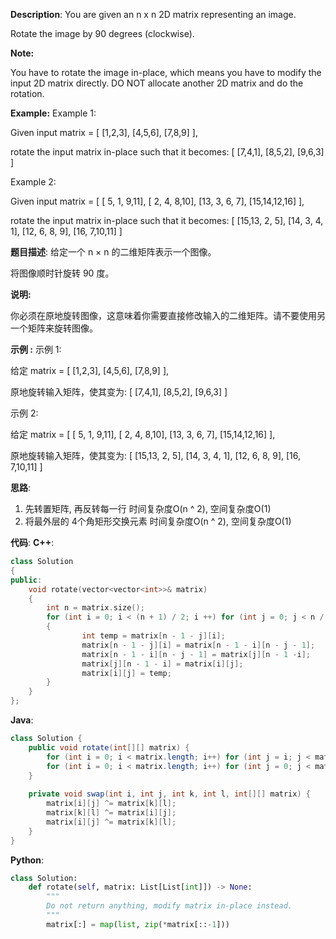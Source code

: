 __Description__:
You are given an n x n 2D matrix representing an image.

Rotate the image by 90 degrees (clockwise).

__Note:__

You have to rotate the image in-place, which means you have to modify the input 2D matrix directly. DO NOT allocate another 2D matrix and do the rotation.

__Example:__
Example 1:

Given input matrix = 
[
  [1,2,3],
  [4,5,6],
  [7,8,9]
],

rotate the input matrix in-place such that it becomes:
[
  [7,4,1],
  [8,5,2],
  [9,6,3]
]

Example 2:

Given input matrix =
[
  [ 5, 1, 9,11],
  [ 2, 4, 8,10],
  [13, 3, 6, 7],
  [15,14,12,16]
], 

rotate the input matrix in-place such that it becomes:
[
  [15,13, 2, 5],
  [14, 3, 4, 1],
  [12, 6, 8, 9],
  [16, 7,10,11]
]

__题目描述__:
给定一个 n × n 的二维矩阵表示一个图像。

将图像顺时针旋转 90 度。

__说明:__

你必须在原地旋转图像，这意味着你需要直接修改输入的二维矩阵。请不要使用另一个矩阵来旋转图像。

__示例 :__
示例 1:

给定 matrix = 
[
  [1,2,3],
  [4,5,6],
  [7,8,9]
],

原地旋转输入矩阵，使其变为:
[
  [7,4,1],
  [8,5,2],
  [9,6,3]
]

示例 2:

给定 matrix =
[
  [ 5, 1, 9,11],
  [ 2, 4, 8,10],
  [13, 3, 6, 7],
  [15,14,12,16]
], 

原地旋转输入矩阵，使其变为:
[
  [15,13, 2, 5],
  [14, 3, 4, 1],
  [12, 6, 8, 9],
  [16, 7,10,11]
]

__思路__:
1. 先转置矩阵, 再反转每一行
时间复杂度O(n ^ 2), 空间复杂度O(1)
2. 将最外层的 4个角矩形交换元素
时间复杂度O(n ^ 2), 空间复杂度O(1)

__代码__:
__C++__:
```C++
class Solution 
{
public:
    void rotate(vector<vector<int>>& matrix) 
    {
        int n = matrix.size();
        for (int i = 0; i < (n + 1) / 2; i ++) for (int j = 0; j < n / 2; j++)
        {
                int temp = matrix[n - 1 - j][i];
                matrix[n - 1 - j][i] = matrix[n - 1 - i][n - j - 1];
                matrix[n - 1 - i][n - j - 1] = matrix[j][n - 1 -i];
                matrix[j][n - 1 - i] = matrix[i][j];
                matrix[i][j] = temp;
        }
    }
};
```

__Java__:
```Java
class Solution {
    public void rotate(int[][] matrix) {
        for (int i = 0; i < matrix.length; i++) for (int j = i; j < matrix.length; j++) if (i != j) swap(i, j, j, i, matrix);
        for (int i = 0; i < matrix.length; i++) for (int j = 0; j < matrix.length / 2; j++) swap(i, j, i, matrix.length - j - 1, matrix);
    }
    
    private void swap(int i, int j, int k, int l, int[][] matrix) {
        matrix[i][j] ^= matrix[k][l];
        matrix[k][l] ^= matrix[i][j];
        matrix[i][j] ^= matrix[k][l];
    }
}
```

__Python__:
```Python
class Solution:
    def rotate(self, matrix: List[List[int]]) -> None:
        """
        Do not return anything, modify matrix in-place instead.
        """
        matrix[:] = map(list, zip(*matrix[::-1]))
```
